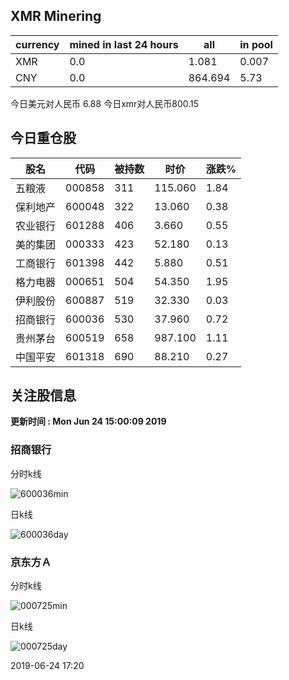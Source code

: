 ## XMR Minering

|currency|mined in last 24 hours|all|in pool|
|---|---|---|---|
|XMR|0.0|1.081|0.007|
|CNY|0.0|864.694|5.73|

今日美元对人民币 6.88	今日xmr对人民币800.15


## 今日重仓股 

|股名|代码|被持数|时价|涨跌%|
|---|---|---|---|---|
|五粮液|000858|311|115.060|1.84|
|保利地产|600048|322|13.060|0.38|
|农业银行|601288|406|3.660|0.55|
|美的集团|000333|423|52.180|0.13|
|工商银行|601398|442|5.880|0.51|
|格力电器|000651|504|54.350|1.95|
|伊利股份|600887|519|32.330|0.03|
|招商银行|600036|530|37.960|0.72|
|贵州茅台|600519|658|987.100|1.11|
|中国平安|601318|690|88.210|0.27|

## 关注股信息
**更新时间 : Mon Jun 24 15:00:09 2019**
### 招商银行 
分时k线

![600036min](http://image.sinajs.cn/newchart/min/n/sh600036.gif)

日k线

![600036day](http://image.sinajs.cn/newchart/daily/n/sh600036.gif)

### 京东方Ａ 
分时k线

![000725min](http://image.sinajs.cn/newchart/min/n/sz000725.gif)

日k线

![000725day](http://image.sinajs.cn/newchart/daily/n/sz000725.gif)

2019-06-24 17:20